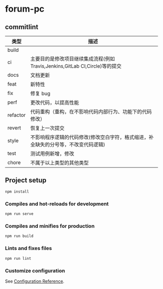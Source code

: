 # forum-pc

## commitlint

| 类型     | 描述                                                                               |
| -------- | ---------------------------------------------------------------------------------- |
| build    |                                                                                    |
| ci       | 主要目的是修改项目继续集成流程(例如 Travis,Jenkins,GitLab CI,Circle)等的提交       |
| docs     | 文档更新                                                                           |
| feat     | 新特性                                                                             |
| fix      | 修复 bug                                                                           |
| perf     | 更改代码，以提高性能                                                               |
| refactor | 代码重构（重构，在不影响代码内部行为、功能下的代码修改）                           |
| revert   | 恢复上一次提交                                                                     |
| style    | 不影响程序逻辑的代码修改(修改空白字符，格式缩进，补全缺失的分号等，不改变代码逻辑) |
| test     | 测试用例新增，修改                                                                 |
| chore    | 不属于以上类型的其他类型                                                           |

## Project setup

```
npm install
```

### Compiles and hot-reloads for development

```
npm run serve
```

### Compiles and minifies for production

```
npm run build
```

### Lints and fixes files

```
npm run lint
```

### Customize configuration

See [Configuration Reference](https://cli.vuejs.org/config/).
